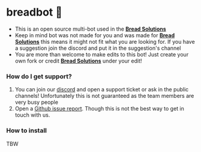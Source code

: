 # breadbot 🍞

- This is an open source multi-bot used in the **[Bread Solutions](https://discord.gg/DUVx2wHTV8)**
- Keep in mind bot was not made for you and was made for **[Bread Solutions](https://discord.gg/DUVx2wHTV8)** this means it might not fit what you are looking for. If you have a suggestion join the discord and put it in the suggestion's channel
- You are more than welcome to make edits to this bot! Just create your own fork or credit **[Bread Solutions](https://discord.gg/DUVx2wHTV8)** under your edit!

### How do I get support?
1. You can join our [discord](https://discord.gg/DUVx2wHTV8) and open a support ticket or ask in the public channels! Unfortunately this is not guaranteed as the team members are very busy people 
2. Open a [Github issue report](https://github.com/bread-solutions/breadbot/issues/new). Though this is not the best way to get in touch with us.

### How to install
TBW

